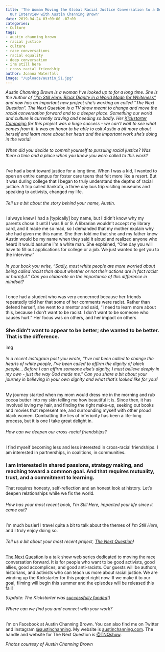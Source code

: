 ```yaml
---
title: 'The Woman Moving the Global Racial Justice Conversation to a Deeper Place:
  Our Interview with Austin Channing Brown'
date: 2019-04-24 03:00:00 -07:00
categories:
- Culture
tags:
- austin channing brown
- racial justice
- culture
- race conversations
- racial equality
- deep conversation
- i'm still here
- cross racial friendship
author: Joanna Waterfall
image: "/uploads/austin_51.jpg"
---
```


_Austin Channing Brown is a woman I’ve looked up to for a long time. She is the Author of [“I'm Still Here: Black Dignity in a World Made for Whiteness”](http://austinchanning.com/the-book) and now has an important new project she’s working on called “The Next Question”. The Next Question is a TV show meant to change and move the racial conversation forward and to a deeper place. Something our world and culture is currently craving and needing so badly. Her [Kickstarter Campaign](https://www.kickstarter.com/projects/39682875/the-next-question?ref=project) for this project was a huge success - we can't wait to see what comes from it. It was an honor to be able to ask Austin a bit more about herself and learn more about her heart and the important work she’s doing in the world!_

###### When did you decide to commit yourself to pursuing racial justice? Was there a time and a place when you knew you were called to this work?  

I’ve had a bent toward justice for a long time. When I was a kid, I wanted to open an entire campus for foster care teens that felt more like a resort. But it was during college that I began to truly understand the depths of racial justice. A trip called Sankofa, a three day bus trip visiting museums and speaking to activists, changed my life. 

###### Tell us a bit about the story behind your name, Austin. 
 
I always knew I had a [typically] boy name, but I didn’t know why my parents chose it until I was 8 or 9. A librarian wouldn’t accept my library card, and it made me so mad, so I demanded that my mother explain why she had given me this name. She then told me that she and my father knew Austin would be my name when they said it aloud and realized anyone who heard it would assume I’m a white man. She explained, “One day you will have to fill out applications for college or a job. We just wanted to get you to the interview.” 

###### In your book you write, “Sadly, most white people are more worried about being called racist than about whether or not their actions are in fact racist or harmful.” Can you elaborate on the importance of this difference in mindset?  

I once had a student who was very concerned because her friends repeatedly told her that some of her comments were racist. Rather than defend herself, she went to a mentor and said, “I need to learn more about this, because I don’t want to be racist. I don’t want to be someone who causes hurt.” Her focus was on others, and her impact on others. 

### She didn’t want to appear to be better; she wanted to be better. That is the difference. 

img

###### In a recent Instagram post you wrote, "I’ve not been called to change the hearts of white people, I’ve been called to affirm the dignity of black people... Before I can affirm someone else’s dignity, I must believe deeply in my own - just the way God made me." Can you share a bit about your journey in believing in your own dignity and what that's looked like for you?  

My journey started when my mom would dress me in the morning and rub cocoa butter into my skin telling me how beautiful it is. Since then, it has involved loving my hair, and finding the right make-up, seeking out books and movies that represent me, and surrounding myself with other proud black women. Combatting the lies of inferiority has been a life-long process, but it is one I take great delight in. 

###### How can we deepen our cross-racial friendships?  

I find myself becoming less and less interested in cross-racial friendships. I am interested in partnerships, in coalitions, in communities. 

### I am interested in shared passions, strategy making, and reaching toward a common goal. And that requires mutuality, trust, and a commitment to learning. 

That requires honesty, self-reflection and an honest look at history. Let’s deepen relationships while we fix the world. 

###### How has your most recent book, _I'm Still Here_, impacted your life since it came out?  

I’m much busier! I travel quite a bit to talk about the themes of _I’m Still Here_, and I truly enjoy doing so. 

###### Tell us a bit about your most recent project, [The Next Question](https://www.tnqshow.com/)!  

[The Next Question](https://www.tnqshow.com/) is a talk show web series dedicated to moving the race conversation forward. It is for people who want to be good activists, good allies, good accomplices, and good anti-racists. Our guests will be authors, historians, and activists who can teach us more about racial justice. We are winding up the Kickstarter for this project right now. If we make it to our goal, filming will begin this summer and the episodes will be released this fall! 

_[Update: The Kickstarter was [successfully funded](https://www.kickstarter.com/projects/39682875/the-next-question/posts/2486556)!]_

###### Where can we find you and connect with your work?

I’m on Facebook at Austin Channing Brown. You can also find me on Twitter and Instagram [@austinchanning](https://www.instagram.com/austinchanning/). My website is [austinchanning.com](http://austinchanning.com/). The handle and website for The Next Question is [@TNQshow](https://www.instagram.com/tnqshow/). 

_Photos courtesy of Austin Channing Brown_